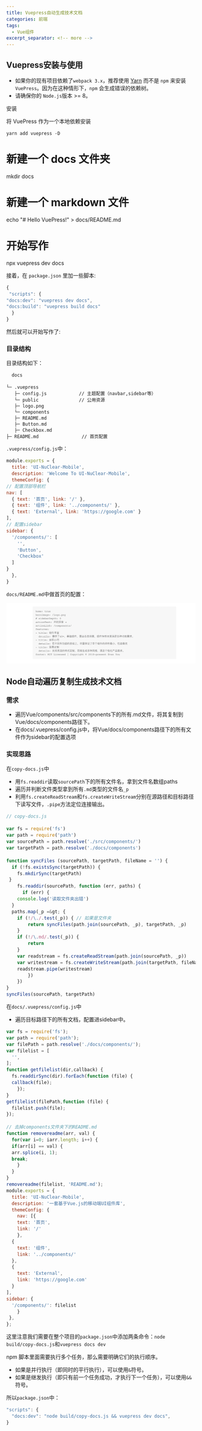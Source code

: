 ```yaml
---
title: Vuepress自动生成技术文档
categories: 前端
tags:
  - Vue组件
excerpt_separator: <!-- more -->
---
```

## Vuepress安装与使用

  * 如果你的现有项目依赖了`webpack 3.x`，推荐使用 [Yarn](https://yarnpkg.com/en/) 而不是 `npm` 来安装 `VuePress`。因为在这种情形下，`npm` 会生成错误的依赖树。
  * 请确保你的 `Node.js`版本 >= 8。

安装

 将 VuePress 作为一个本地依赖安装

```
yarn add vuepress -D
```



<!-- more -->

# 新建一个 docs 文件夹
mkdir docs

# 新建一个 markdown 文件
echo "# Hello VuePress!" &gt; docs/README.md

# 开始写作
npx vuepress dev docs

接着，在 `package.json` 里加一些脚本:

```javascript
{
 "scripts": {
"docs:dev": "vuepress dev docs",
"docs:build": "vuepress build docs"
  }
}

```



然后就可以开始写作了:



### 目录结构

目录结构如下：


      docs
    
    └─ .vuepress
       ├─ config.js            // 主题配置（navbar,sidebar等）
       └─ public               // 公用资源
       ├─ logo.png
       └─ components
       ├─ README.md
       ├─ Button.md
       ├─ Checkbox.md
    ├─ README.md                // 首页配置



`.vuepress/config.js`中：

```javascript
module.exports = {
  title: 'UI-NuClear-Mobile',
  description: 'Welcome To UI-NuClear-Mobile',
  themeConfig: {
// 配置顶部导航栏
nav: [
  { text: '首页', link: '/' },
  { text: '组件', link: '../components/' },
  { text: 'External', link: 'https://google.com' }
],
// 配置sidebar
sidebar: {
  '/components/': [
    '',
    'Button', 
    'Checkbox'
  ]
}
  },
}

```

`docs/README.md`中做首页的配置：

![01](/wp-content/uploads/2018/05/05-01.png)



## Node自动遍历复制生成技术文档

### 需求

  * 遍历Vue/components/src/components下的所有.md文件，将其复制到Vue/docs/components路径下。
  * 在docs/.vuepress/config.js中，将Vue/docs/components路径下的所有文件作为sidebar的配置选项

### 实现思路

在`copy-docs.js`中

  * 用`fs.readdir`读取`sourcePath`下的所有文件名，拿到文件名数组paths
  * 遍历并判断文件类型拿到所有`.md`类型的文件名`_p`
  * 利用`fs.createReadStream`和`fs.createWriteStream`分别在源路径和目标路径下读写文件，`.pipe`方法定位连接输出。


```javascript
// copy-docs.js

var fs = require('fs')
var path = require('path')
var sourcePath = path.resolve('./src/components/')
var targetPath = path.resolve('./docs/components')

function syncFiles (sourcePath, targetPath, fileName = '') {
  if (!fs.existsSync(targetPath)) {
	fs.mkdirSync(targetPath)
 }
	fs.readdir(sourcePath, function (err, paths) {
	  if (err) {
    console.log('读取文件夹出错')
  }
  paths.map(_p =&gt; {
  	if (!/\./.test(_p)) { // 如果是文件夹
    	return syncFiles(path.join(sourcePath, _p), targetPath, _p)
  	}
  	if (!/\.md/.test(_p)) {
    	return
  	}
  	var readstream = fs.createReadStream(path.join(sourcePath, _p))
  	var writestream = fs.createWriteStream(path.join(targetPath, fileName + '.md'))
  	readstream.pipe(writestream)
		})
  	})
}
syncFiles(sourcePath, targetPath)

```


在`docs/.vuepress/config.js`中

  * 遍历目标路径下的所有文档，配置进sidebar中。


```javascript
var fs = require('fs');
var path = require('path');
var filePath = path.resolve('./docs/components/');
var filelist = [
  '',
];
function getfilelist(dir,callback) {
  fs.readdirSync(dir).forEach(function (file) {  
  callback(file);
    });
}
getfilelist(filePath,function (file) {
  filelist.push(file);
});

// 去掉components文件夹下的README.md
function removereadme(arr, val) {
  for(var i=0; iarr.length; i++) {
  if(arr[i] == val) {
  arr.splice(i, 1);
  break;
	}
  }
}
removereadme(filelist, 'README.md');
module.exports = {
  title: 'UI-NuClear-Mobile',
  description: '一套基于Vue.js的移动端UI组件库',
  themeConfig: {
	nav: [{
    text: '首页',
    link: '/'
  	},
  {
    text: '组件',
    link: '../components/'
  },
  {
    text: 'External',
    link: 'https://google.com'
  }
],
sidebar: {
  '/components/': filelist
	}
 },
};


```


这里注意我们需要在整个项目的`package.json`中添加两条命令：`node build/copy-docs.js`和`vuepress docs dev`

npm 脚本里面需要执行多个任务，那么需要明确它们的执行顺序。

  * 如果是并行执行（即同时的平行执行），可以使用`&`符号。
  * 如果是继发执行（即只有前一个任务成功，才执行下一个任务），可以使用`&&`符号。

所以`package.json`中：

```javascript
"scripts": {
  "docs:dev": "node build/copy-docs.js && vuepress dev docs",
}

```